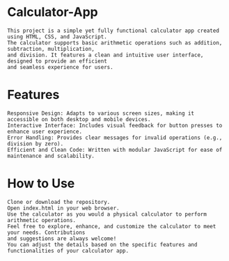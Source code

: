  # Calculator-App
    This project is a simple yet fully functional calculator app created using HTML, CSS, and JavaScript.
    The calculator supports basic arithmetic operations such as addition, subtraction, multiplication, 
    and division. It features a clean and intuitive user interface, designed to provide an efficient 
    and seamless experience for users.

# Features
    Responsive Design: Adapts to various screen sizes, making it accessible on both desktop and mobile devices.
    Interactive Interface: Includes visual feedback for button presses to enhance user experience.
    Error Handling: Provides clear messages for invalid operations (e.g., division by zero).
    Efficient and Clean Code: Written with modular JavaScript for ease of maintenance and scalability.
# How to Use
    Clone or download the repository.
    Open index.html in your web browser.
    Use the calculator as you would a physical calculator to perform arithmetic operations.
    Feel free to explore, enhance, and customize the calculator to meet your needs. Contributions
    and suggestions are always welcome!
    You can adjust the details based on the specific features and functionalities of your calculator app.


